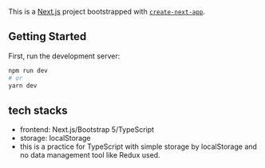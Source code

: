 This is a [Next.js](https://nextjs.org/) project bootstrapped with [`create-next-app`](https://github.com/vercel/next.js/tree/canary/packages/create-next-app).

## Getting Started

First, run the development server:

```bash
npm run dev
# or
yarn dev
```

## tech stacks

- frontend: Next.js/Bootstrap 5/TypeScript
- storage: localStorage
- this is a practice for TypeScript with simple storage by localStorage and no data management tool like Redux used.
